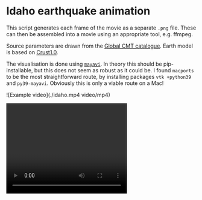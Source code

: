 # Idaho earthquake animation

This script generates each frame of the movie as a separate `.png` file. These can then be assembled into a movie using an appropriate tool, e.g. ffmpeg.

Source parameters are drawn from the [Global CMT catalogue](https://www.globalcmt.org). Earth model is based on [Crust1.0](https://igppweb.ucsd.edu/~gabi/crust1.html).

The visualisation is done using [`mayavi`](https://pypi.org/project/mayavi/). In theory this should be pip-installable, but this does not seem as robust as it could be. I found `macports` to be the most straightforward route, by installing packages `vtk +python39` and `py39-mayavi`. Obviously this is only a viable route on a Mac!

![Example video](./idaho.mp4 video/mp4)

<video width="320" height="240" controls>
  <source src="./idaho.mp4" type="video/mp4">
Your browser does not support the video tag.
</video>
